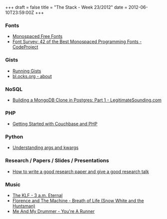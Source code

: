 +++
draft = false
title = "The Stack - Week 23/2012"
date = 2012-06-10T23:59:00Z
+++



### Fonts

 - [Monospaced Free Fonts][fontsquirrelmonospacedfreefonts]
 - [Font Survey: 42 of the Best Monospaced Programming Fonts - CodeProject][fontsurvey42ofthebestmonospacedprogrammingfontscodeproject]

[fontsquirrelmonospacedfreefonts]: http://www.fontsquirrel.com/fonts/list/style/Monospaced
[fontsurvey42ofthebestmonospacedprogrammingfontscodeproject]: http://www.codeproject.com/Articles/30040/Font-Survey-42-of-the-Best-Monospaced-Programming

### Gists

 - [Running Gists][runninggists]
 - [bl.ocks.org - about][blocksorgabout]

[runninggists]: http://2879097.run-a-gist.herokuapp.com/
[blocksorgabout]: http://bl.ocks.org/

### NoSQL

 - [Building a MongoDB Clone in Postgres: Part 1 - LegitimateSounding.com][buildingamongodbclone]

[buildingamongodbclone]: http://legitimatesounding.com/blog/building_a_mongodb_clone_in_postgres_part_1.html

### PHP

 - [Getting Started with Couchbase and PHP][gettingstartedwithcouchbaseandphp]

[gettingstartedwithcouchbaseandphp]: http://nitschinger.at/Getting-Started-with-Couchbase-and-PHP

### Python

 - [Understanding args and kwargs][understandingargs]

[understandingargs]: http://agiliq.com/blog/2012/06/understanding-args-and-kwargs/

### Research / Papers / Slides / Presentations

 - [How to write a good research paper and give a good research talk][howtowriteagoodresearchpaper]

[howtowriteagoodresearchpaper]: http://research.microsoft.com/en-us/um/people/simonpj/papers/giving-a-talk/giving-a-talk.htm

### Music

 - [The KLF - 3 a.m. Eternal](https://www.youtube.com/watch?v=R7EPqKDqrKo)
 - [Florence and The Machine - Breath of Life (Snow White and the Huntsman)](https://www.youtube.com/watch?v=r0EVEXX9kpk)
 - [Me And My Drummer - You're A Runner](https://www.youtube.com/watch?v=wr8Wl4wwjyM)